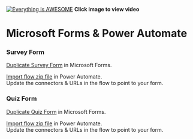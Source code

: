 [![Everything Is AWESOME](http://img.youtube.com/vi/4eWGdi_C2hQ/maxresdefault.jpg)](https://youtu.be/4eWGdi_C2hQ "Microsoft Forms & Power Automate")
**Click image to view video**

# Microsoft Forms & Power Automate

### Survey Form
[Duplicate Survey Form](https://forms.office.com/Pages/ShareFormPage.aspx?id=VmlEBz1JyEKtBek5y1IVP0ItwN2SxE1FlM53ige1uMZUNDZPVVQ2UDRHWUtQMlVaQ09RSzdaVk9OUC4u&sharetoken=y8OlYRA7l8cgh2kEWDbG) in Microsoft Forms.

[Import flow zip file](https://github.com/rdorrani/Microsoft-Flow/blob/master/FormsResponses/MicrosoftFormsDataasExcel_20211010213301.zip) in Power Automate. <br>Update the connectors & URLs in the flow to point to your form. 

### Quiz Form
[Duplicate Quiz Form](https://forms.office.com/Pages/ShareFormPage.aspx?id=VmlEBz1JyEKtBek5y1IVP0ItwN2SxE1FlM53ige1uMZUQlY4QjExVFhXNVNIRjFVQVVLUEIxOEhaUy4u&sharetoken=SohMP7B320ENB9kjnNGo) in Microsoft Forms.

[Import flow zip file](https://github.com/rdorrani/Microsoft-Flow/blob/master/FormsResponses/QuizDatafromMicrosoftForms_20211010213018.zip) in Power Automate. <br>Update the connectors & URLs in the flow to point to your form. 

